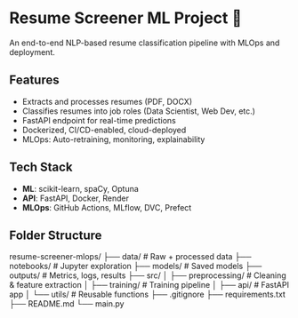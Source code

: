 # Resume Screener ML Project 🚀

An end-to-end NLP-based resume classification pipeline with MLOps and deployment.

## Features
- Extracts and processes resumes (PDF, DOCX)
- Classifies resumes into job roles (Data Scientist, Web Dev, etc.)
- FastAPI endpoint for real-time predictions
- Dockerized, CI/CD-enabled, cloud-deployed
- MLOps: Auto-retraining, monitoring, explainability

## Tech Stack
- **ML**: scikit-learn, spaCy, Optuna
- **API**: FastAPI, Docker, Render
- **MLOps**: GitHub Actions, MLflow, DVC, Prefect

## Folder Structure
resume-screener-mlops/
├── data/              # Raw + processed data
├── notebooks/         # Jupyter exploration
├── models/            # Saved models
├── outputs/           # Metrics, logs, results
├── src/
│   ├── preprocessing/ # Cleaning & feature extraction
│   ├── training/      # Training pipeline
│   ├── api/           # FastAPI app
│   └── utils/         # Reusable functions
├── .gitignore
├── requirements.txt
├── README.md
└── main.py